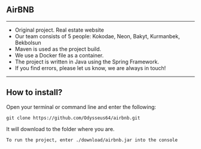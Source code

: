 ## AirBNB
___
- Original project. Real estate website
- Our team consists of 5 people: Kokodae, Neon, Bakyt, Kurmanbek, Bekbolsun
- Maven is used as the project build.
- We use a Docker file as a container.
- The project is written in Java using the Spring Framework.
- If you find errors, please let us know, we are always in touch!
___
## How to install?
Open your terminal or command line and enter the following:
    
    git clone https://github.com/Odysseus64/airbnb.git

It will download to the folder where you are.

    To run the project, enter ./download/airbnb.jar into the console

